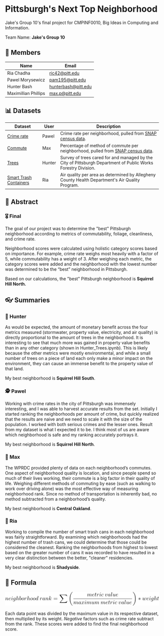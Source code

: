 # Pittsburgh's Next Top Neighborhood
Jake's Group 10's final project for CMPINF0010, Big Ideas in Computing and Information.

Team Name: **Jake's Group 10**

## 👥 Members
| Name                 | Email               |
|----------------------|---------------------|
| Ria Chadha           |      ric42@pitt.edu |
| Pawel Morysewicz     |     pam195@pitt.edu |
| Hunter Bash          | hunterbash@pitt.edu |
| Maximillian Phillips |      max.p@pitt.edu |

## 📊 Datasets
| Dataset                                                                                         | User   | Description                                                                                                           |
|-------------------------------------------------------------------------------------------------|--------|-----------------------------------------------------------------------------------------------------------------------|
| [Crime rate](https://data.wprdc.org/dataset/pgh/resource/204f63f4-296f-4f1d-bbdd-946b183fa5a0) | Pawel  | Crime rate per neighborhood, pulled from [SNAP census data](https://data.wprdc.org/dataset/pgh).                      |
| [Commute](https://data.wprdc.org/dataset/pgh/resource/5d61b60b-bd25-4c33-8420-e31a9135ec6e)     | Max    | Percentage of method of commute per neighborhood, pulled from [SNAP census data](https://data.wprdc.org/dataset/pgh). |
| [Trees](https://data.wprdc.org/dataset/city-trees)                                              | Hunter | Survey of trees cared for and managed by the City of Pittsburgh Department of Public Works Forestry Division.         |
| [Smart Trash Containers](https://data.wprdc.org/dataset/smart-trash-containers)                 | Ria    | Air quality per area as determined by Allegheny County Health Department's Air Quality Program.                       |

## 📝 Abstract
### 🎖 Final
The goal of our project was to determine the "best" Pittsburgh neighborhood according to metrics of commutability, foliage, cleanliness, and crime rate.

Neighborhood scores were calculated using holistic category scores based on importance. For example, crime rate weighs most heavily with a factor of 5, while commutability has a weight of 3. After weighing each metric, the category scores were added and the neighborhood with the lowest number was determined to be the “best” neighborhood in Pittsburgh.

Based on our calculations, the "best" Pittsburgh neighborhood is **Squirrel Hill North.**

## 👓 Summaries
### 🌳 Hunter
As would be expected, the amount of monetary benefit across the four metrics measured (stormwater, property value, electricity, and air quality) is directly proportional to the amount of trees in the neighborhood. It is interesting to see that much more was gained in property value benefits than in any other category (shown in Hunter_Trees.ipynb). This is likely because the other metrics were mostly environmental, and while a small number of trees on a piece of land each only make a minor impact on the environment, they can cause an immense benefit to the property value of that land. 

My best neighborhood is **Squirrel Hill South**.

### 🕵️‍ Pawel
Working with crime rates in the city of Pittsburgh was immensely interesting, and I was able to harvest accurate results from the set. Initially I started ranking the neighborhoods per amount of crime, but quickly realized that the results are naive and we need to scale it with the size of the population. I worked with both serious crimes and the lesser ones. Result from my dataset is what I expected it to be. I think most of us are aware which neighborhood is safe and my ranking accurately portrays it. 

My best neighborhood is **Squirrel Hill North**.

### 🚗 Max
The WPRDC provided plenty of data on each neighborhood’s commutes. One aspect of neighborhood quality is location, and since people spend so much of their lives working, their commute is a big factor in their quality of life. Weighing different methods of commuting by ease (such as walking to work over driving alone) was the most effective way of measuring neighborhood rank. Since no method of transportation is inherently bad, no method subtracted from a neighborhood’s quality. 

My best neighborhood is **Central Oakland**.

### 🥫 Ria
Working to compile the number of smart trash cans in each neighborhood was fairly straightforward. By examining which neighborhoods had the highest number of trash cans, we could determine that those could be considered the cleanest. Ranking the neighborhoods from highest to lowest based on the greater number of cans it was recorded to have resulted in a very clear distinction between the better, "cleaner" residencies. 

My best neighborhood is **Shadyside**.

## 🧪 Formula
![rank formula](data/formula.png)

Each data point was divided by the maximum value in its respective dataset, then multiplied by its weight. _Negative_ factors such as crime rate subtract from the rank. These scores were added to find the final neighborhood score.
